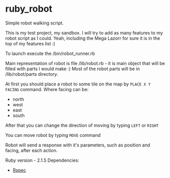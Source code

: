 # ruby_robot

Simple robot walking script.

This is my test project, my sandbox. I will try to add as many features to my robot script as I could. Yeah, including
the Mega Lazorr for sure it is in the top of my features list :)


To launch execute the /bin/robot_runner.rb

Main representation of robot is file /lib/robot.rb - it is main object that will be filled with parts I would make :)
Most of the robot parts will be in /lib/robot/parts directory.

At first you should place a robot to some tile on the map by
`PLACE X Y FACING` command.
Where facing can be:
* north
* west
* east
* south

After that you can change the direction of moving by typing `LEFT` or `RIGHT`

You can move robot by typing `MOVE` command

Robot will send a response with it's parameters, such as position and facing, after each action.

Ruby version - 2.1.5
Dependencies:
* [Rspec](http://rspec.info)
